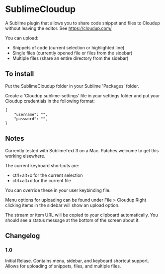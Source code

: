 SublimeCloudup
===============

A Sublime plugin that allows you to share code snippet and files to Cloudup without leaving the editor.
See https://cloudup.com/

You can upload:

* Snippets of code (current selection or highlighted line)
* Single files (currently opened file or files from the sidebar)
* Multiple files (share an entire directory from the sidebar)


## To install

Put the SublimeCloudup folder in your Sublime 'Packages' folder. 

Create a 'Cloudup.sublime-settings' file in your settings folder and put your Cloudup credentials in the following format:

```
{
	"username": "",
	"password": "",
}
```

## Notes

Currently tested with SublimeText 3 on a Mac. Patches welcome to get this working elsewhere.

The current keyboard shortcuts are:

* ctrl+alt+x for the current selection
* ctrl+alt+d for the current file 

You can override these in your user keybinding file.

Menu options for uploading can be found under File > Cloudup
Right clicking items in the sidebar will show an upload option.

The stream or item URL will be copied to your clipboard automatically. You should see a status message at the bottom of the screen about it.

## Changelog

### 1.0 

Initial Relase. Contains menu, sidebar, and keyboard shortcut support.
Allows for uploading of snippets, files, and multiple files.
